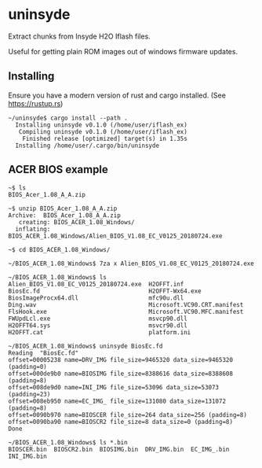 uninsyde
========
Extract chunks from Insyde H2O Iflash files.

Useful for getting plain ROM images out of windows firmware updates.

Installing
----------
Ensure you have a modern version of rust and cargo installed. (See https://rustup.rs)

```
~/uninsyde$ cargo install --path .
  Installing uninsyde v0.1.0 (/home/user/iflash_ex)
   Compiling uninsyde v0.1.0 (/home/user/iflash_ex)
    Finished release [optimized] target(s) in 1.35s
  Installing /home/user/.cargo/bin/uninsyde
```

ACER BIOS example
-----------------
```
~$ ls
BIOS_Acer_1.08_A_A.zip

~$ unzip BIOS_Acer_1.08_A_A.zip 
Archive:  BIOS_Acer_1.08_A_A.zip
   creating: BIOS_ACER_1.08_Windows/
  inflating: BIOS_ACER_1.08_Windows/Alien_BIOS_V1.08_EC_V0125_20180724.exe  

~$ cd BIOS_ACER_1.08_Windows/

~/BIOS_ACER_1.08_Windows$ 7za x Alien_BIOS_V1.08_EC_V0125_20180724.exe 

~/BIOS_ACER_1.08_Windows$ ls
Alien_BIOS_V1.08_EC_V0125_20180724.exe  H2OFFT.inf
BiosEc.fd                               H2OFFT-Wx64.exe
BiosImageProcx64.dll                    mfc90u.dll
Ding.wav                                Microsoft.VC90.CRT.manifest
FlsHook.exe                             Microsoft.VC90.MFC.manifest
FWUpdLcl.exe                            msvcp90.dll
H2OFFT64.sys                            msvcr90.dll
H2OFFT.cat                              platform.ini

~/BIOS_ACER_1.08_Windows$ uninsyde BiosEc.fd 
Reading  "BiosEc.fd"
offset=00005238 name=DRV_IMG file_size=9465320 data_size=9465320 (padding=0)
offset=000de9b0 name=BIOSIMG file_size=8388616 data_size=8388608 (padding=8)
offset=008de9d0 name=INI_IMG file_size=53096 data_size=53073 (padding=23)
offset=008eb950 name=EC_IMG_ file_size=131080 data_size=131072 (padding=8)
offset=0090b970 name=BIOSCER file_size=264 data_size=256 (padding=8)
offset=0090ba90 name=BIOSCR2 file_size=8 data_size=0 (padding=8)
Done

~/BIOS_ACER_1.08_Windows$ ls *.bin
BIOSCER.bin  BIOSCR2.bin  BIOSIMG.bin  DRV_IMG.bin  EC_IMG_.bin  INI_IMG.bin
```
